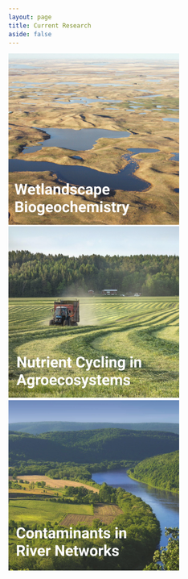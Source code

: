 ```yaml
---
layout: page
title: Current Research
aside: false
---
```


[comment]: # (Wetlandscape Biogeochemistry, Persistence of Contaminants in Hyporheic Zones, Nutrient Cycling in Agroecosystems)

[![wetlandscape](assets/Wetlandscape.png)](https://landscape-ecohydrology.github.io/wetlandscapes/)
[![agroecosystems](assets/Agroecosystem.png)](https://landscape-ecohydrology.github.io/agroecosystems/)
[![riverhypo](assets/RiverCont.png)](https://landscape-ecohydrology.github.io/rivers/)


